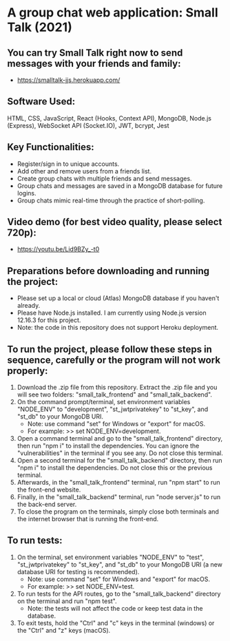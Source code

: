 # A group chat web application: Small Talk (2021)

## You can try Small Talk right now to send messages with your friends and family:
* https://smalltalk-jjs.herokuapp.com/

## Software Used: 
HTML, CSS, JavaScript, React (Hooks, Context API), MongoDB, Node.js (Express), WebSocket API (Socket.IO), JWT, bcrypt, Jest

## Key Functionalities:
* Register/sign in to unique accounts.
* Add other and remove users from a friends list.
* Create group chats with multiple friends and send messages.
* Group chats and messages are saved in a MongoDB database for future logins.
* Group chats mimic real-time through the practice of short-polling.

## Video demo (for best video quality, please select 720p):
* https://youtu.be/Lid9BZy_-t0

## Preparations before downloading and running the project:
* Please set up a local or cloud (Atlas) MongoDB database if you haven't already.
* Please have Node.js installed. I am currently using Node.js version 12.16.3 for this project.
* Note: the code in this repository does not support Heroku deployment.

## To run the project, please follow these steps in sequence, carefully or the program will not work properly:
1. Download the .zip file from this repository. Extract the .zip file and you will see two folders: "small_talk_frontend" and "small_talk_backend".
1. On the command prompt/terminal, set environment variables "NODE_ENV" to "development", "st_jwtprivatekey" to "st_key", and "st_db" to your MongoDB URI.
   * Note: use command "set" for Windows or "export" for macOS.
   * For example: >> set NODE_ENV=development.
1. Open a command terminal and go to the "small_talk_frontend" directory, then run "npm i" to install the dependencies. You can ignore the "vulnerabilities" in the terminal if you see any. Do not close this terminal.
1. Open a second terminal for the "small_talk_backend" directory, then run "npm i" to install the dependencies. Do not close this or the previous terminal.
1. Afterwards, in the "small_talk_frontend" terminal, run "npm start" to run the front-end website.
1. Finally, in the "small_talk_backend" terminal, run "node server.js" to run the back-end server.
1. To close the program on the terminals, simply close both terminals and the internet browser that is running the front-end.

## To run tests:
1. On the terminal, set environment variables "NODE_ENV" to "test", "st_jwtprivatekey" to "st_key", and "st_db" to your MongoDB URI (a new database URI for testing is recommended).
   * Note: use command "set" for Windows and "export" for macOS.
   * For example: >> set NODE_ENV=test.
1. To run tests for the API routes, go to the "small_talk_backend" directory on the terminal and run "npm test".
   * Note: the tests will not affect the code or keep test data in the database.
1. To exit tests, hold the "Ctrl" and "c" keys in the terminal (windows) or the "Ctrl" and "z" keys (macOS).
